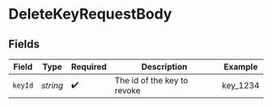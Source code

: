 # DeleteKeyRequestBody


## Fields

| Field                       | Type                        | Required                    | Description                 | Example                     |
| --------------------------- | --------------------------- | --------------------------- | --------------------------- | --------------------------- |
| `keyId`                     | *string*                    | :heavy_check_mark:          | The id of the key to revoke | key_1234                    |
